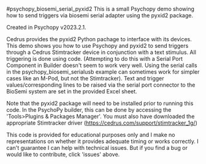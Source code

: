 #psychopy_biosemi_serial_pyxid2
This is a small Psychopy demo showing how to send triggers via biosemi serial adapter using the pyxid2 package.
 
Created in Psychopy v2023.2.1. 

Cedrus provides the pyxid2 Python pachage to interface with its devices.
This demo shows you how to use Psychopy and pyxid2 to send triggers
through a Cedrus Stimtracker device in conjunction with a text stimulus.
All triggering is done using code. (Attempting to do this with a Serial
Port Component in Builder doesn't seem to work very well. Using the
serial calls in the psychopy_biosemi_serialusb example can sometimes
work for simpler cases like an M-Pod, but not the Stimtracker). Text and
trigger values/corresponding lines to be raised via the serial port
connector to the BioSemi system are set in the provided Excel sheet. 

Note that the pyxid2 package will need to be installed prior to running
this code. In the PsychoPy builder, this can be done by accessing the
'Tools>Plugins & Packages Manager'. You must also have downloaded the
appropriate Stimtracker driver
(https://cedrus.com/support/stimtracker_1g/)

This code is provided for educational purposes only and I make no
representations on whether it provides adequate timing or works
correctly. I can't guarantee I can help with technical issues. But if
you find a bug or would like to contribute, click 'issues' above.
